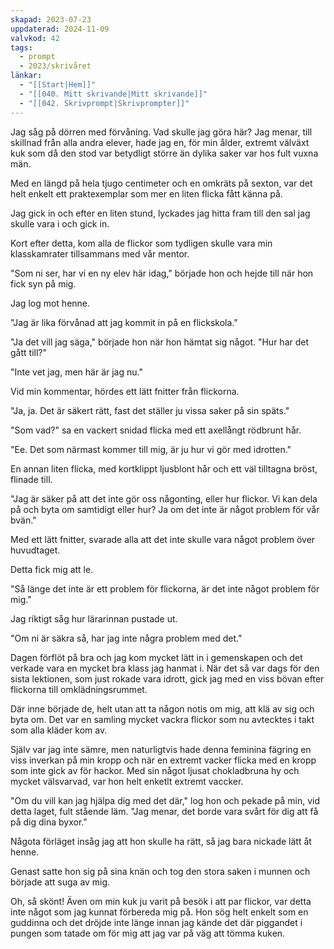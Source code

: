 ```yaml
---
skapad: 2023-07-23
uppdaterad: 2024-11-09
valvkod: 42
tags:
  - prompt
  - 2023/skrivåret
länkar:
  - "[[Start|Hem]]"
  - "[[040. Mitt skrivande|Mitt skrivande]]"
  - "[[042. Skrivprompt|Skrivprompter]]"
---
```

Jag såg på dörren med förvåning. Vad skulle jag göra här? Jag menar, till skillnad från alla andra elever, hade jag en, för min ålder, extremt välväxt kuk som då den stod var betydligt större än dylika saker var hos fult vuxna män.

Med en längd på hela tjugo centimeter och en omkräts på sexton, var det helt enkelt ett praktexemplar som mer en liten flicka fått känna på.

Jag gick in och efter en liten stund, lyckades jag hitta fram till den sal jag skulle vara i och gick in.

Kort efter detta, kom alla de flickor som tydligen skulle vara min klasskamrater tillsammans med vår mentor.

"Som ni ser, har vi en ny elev här idag," började hon och hejde till när hon fick syn på mig.

Jag log mot henne.

"Jag är lika förvånad att jag kommit in på en flickskola."

"Ja det vill jag säga," började hon när hon hämtat sig något. "Hur har det gått till?"

"Inte vet jag, men här är jag nu."

Vid min kommentar, hördes ett lätt fnitter från flickorna.

"Ja, ja. Det är säkert rätt, fast det ställer ju vissa saker på sin späts."

"Som vad?" sa en vackert snidad flicka med ett axellångt rödbrunt hår.

"Ee. Det som närmast kommer till mig, är ju hur vi gör med idrotten."

En annan liten flicka, med kortklippt ljusblont hår och ett väl tilltagna bröst, flinade till.

"Jag är säker på att det inte gör oss någonting, eller hur flickor. Vi kan dela på och byta om samtidigt eller hur? Ja om det inte är något problem för vår bvän."

Med ett lätt fnitter, svarade alla att det inte skulle vara något problem över huvudtaget.

Detta fick mig att le.

"Så länge det inte är ett problem för flickorna, är det inte något problem för mig."

Jag riktigt såg hur lärarinnan pustade ut.

"Om ni är säkra så, har jag inte några problem med det."

Dagen förflöt på bra och jag kom mycket lätt in i gemenskapen och det verkade vara en mycket bra klass jag hanmat i. När det så var dags för den sista lektionen, som just rokade vara idrott, gick jag med en viss bövan efter flickorna till omklädningsrummet.

Där inne började de, helt utan att ta någon notis om mig, att klä av sig och byta om. Det var en samling mycket vackra flickor som nu avtecktes i takt som alla kläder kom av.

Själv var jag inte sämre, men naturligtvis hade denna feminina fägring en viss inverkan på min kropp och när en extremt vacker flicka med en kropp som inte gick av för hackor. Med sin något ljusat chokladbruna hy och mycket välsvarvad, var hon helt enketlt extremt vaccker.

"Om du vill kan jag hjälpa dig med det där," log hon och pekade på min, vid detta laget, fult stående läm. "Jag menar, det borde vara svårt för dig att få på dig dina byxor."

Någota förläget insåg jag att hon skulle ha rätt, så jag bara nickade lätt åt henne.

Genast satte hon sig på sina knän och tog den stora saken i munnen och började att suga av mig.

Oh, så skönt! Även om min kuk ju varit på besök i att par flickor, var detta inte något som jag kunnat förbereda mig på. Hon sög helt enkelt som en guddinna och det dröjde inte länge innan jag kände det där piggandet i pungen som tatade om för mig att jag var på väg att tömma kuken.